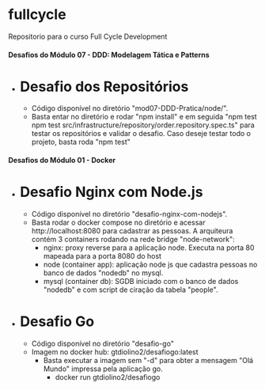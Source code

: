 # fullcycle
Repositorio para o curso Full Cycle Development

#### Desafios do Módulo 07 - DDD: Modelagem Tática e Patterns ###

- # Desafio dos Repositórios
    * Código disponível no diretório "mod07-DDD-Pratica/node/". 
    * Basta entar no diretório e rodar "npm install" e em seguida "npm test npm test src/infrastructure/repository/order.repository.spec.ts" para testar os repositórios e validar o desafio. Caso deseje testar todo o projeto, basta roda "npm test"

#### Desafios do Módulo 01 - Docker ###
- # Desafio Nginx com Node.js
    * Código disponível no diretório "desafio-nginx-com-nodejs". 
    * Basta rodar o docker compose no diretório e acessar http://localhost:8080 para cadastrar as pessoas. A arquiteura contém 3 containers rodando na rede       bridge "node-network":
      - nginx: proxy reverse para a aplicação node. Executa na porta 80 mapeada para a porta 8080 do host
      - node (container app): aplicação node js que cadastra pessoas no banco de dados "nodedb" no mysql.
      - mysql (container db): SGDB iniciado com o banco de dados "nodedb" e com script de ciração da tabela "people".
      
- # Desafio Go
   * Código disponível no diretório "desafio-go"
   * Imagem no docker hub: gtdiolino2/desafiogo:latest
      - Basta executar a imagem sem "-d" para obter  a mensagem "Olá Mundo" impressa pela aplicação go.
         - docker run  gtdiolino2/desafiogo


